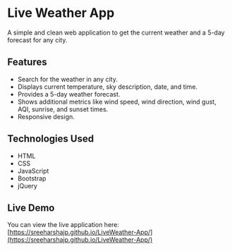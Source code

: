# Live Weather App

A simple and clean web application to get the current weather and a 5-day forecast for any city.

## Features

*   Search for the weather in any city.
*   Displays current temperature, sky description, date, and time.
*   Provides a 5-day weather forecast.
*   Shows additional metrics like wind speed, wind direction, wind gust, AQI, sunrise, and sunset times.
*   Responsive design.

## Technologies Used

*   HTML
*   CSS
*   JavaScript
*   Bootstrap
*   jQuery

## Live Demo

You can view the live application here: [https://sreeharshajp.github.io/LiveWeather-App/](https://sreeharshajp.github.io/LiveWeather-App/)
